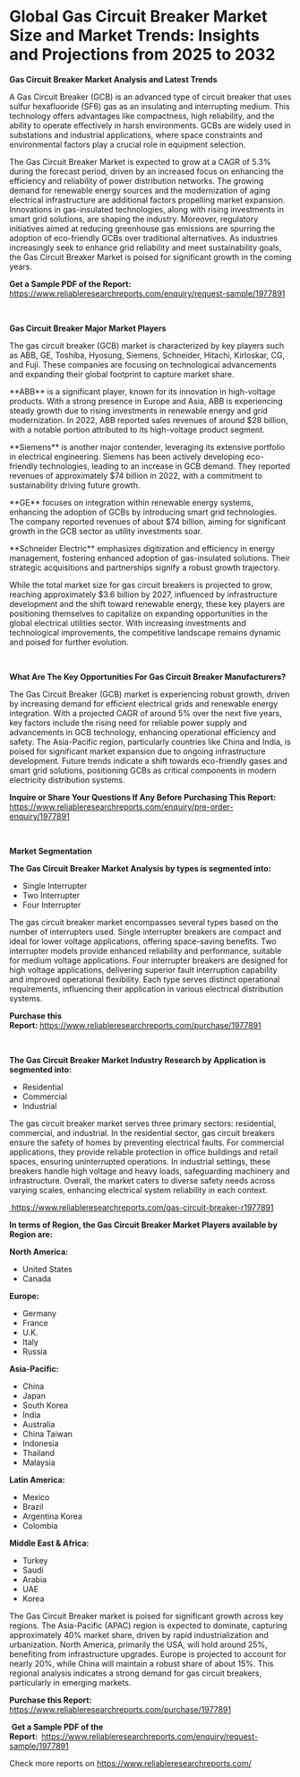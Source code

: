 <p><h1>Global Gas Circuit Breaker Market Size and Market Trends: Insights and Projections from 2025 to 2032</h1></p><p><strong>Gas Circuit Breaker Market Analysis and Latest Trends</strong></p>
<p><p>A Gas Circuit Breaker (GCB) is an advanced type of circuit breaker that uses sulfur hexafluoride (SF6) gas as an insulating and interrupting medium. This technology offers advantages like compactness, high reliability, and the ability to operate effectively in harsh environments. GCBs are widely used in substations and industrial applications, where space constraints and environmental factors play a crucial role in equipment selection.</p><p>The Gas Circuit Breaker Market is expected to grow at a CAGR of 5.3% during the forecast period, driven by an increased focus on enhancing the efficiency and reliability of power distribution networks. The growing demand for renewable energy sources and the modernization of aging electrical infrastructure are additional factors propelling market expansion. Innovations in gas-insulated technologies, along with rising investments in smart grid solutions, are shaping the industry. Moreover, regulatory initiatives aimed at reducing greenhouse gas emissions are spurring the adoption of eco-friendly GCBs over traditional alternatives. As industries increasingly seek to enhance grid reliability and meet sustainability goals, the Gas Circuit Breaker Market is poised for significant growth in the coming years.</p></p>
<p><strong>Get a Sample PDF of the Report:&nbsp;</strong> <a href="https://www.reliableresearchreports.com/enquiry/request-sample/1977891?utm_campaign=3053&utm_medium=2&utm_source=Github&utm_content=ia&utm_term=30032025&utm_id=gas-circuit-breaker">https://www.reliableresearchreports.com/enquiry/request-sample/1977891</a></p>
<p>&nbsp;</p>
<p><strong>Gas Circuit Breaker Major Market Players</strong></p>
<p><p>The gas circuit breaker (GCB) market is characterized by key players such as ABB, GE, Toshiba, Hyosung, Siemens, Schneider, Hitachi, Kirloskar, CG, and Fuji. These companies are focusing on technological advancements and expanding their global footprint to capture market share.</p><p>**ABB** is a significant player, known for its innovation in high-voltage products. With a strong presence in Europe and Asia, ABB is experiencing steady growth due to rising investments in renewable energy and grid modernization. In 2022, ABB reported sales revenues of around $28 billion, with a notable portion attributed to its high-voltage product segment.</p><p>**Siemens** is another major contender, leveraging its extensive portfolio in electrical engineering. Siemens has been actively developing eco-friendly technologies, leading to an increase in GCB demand. They reported revenues of approximately $74 billion in 2022, with a commitment to sustainability driving future growth.</p><p>**GE** focuses on integration within renewable energy systems, enhancing the adoption of GCBs by introducing smart grid technologies. The company reported revenues of about $74 billion, aiming for significant growth in the GCB sector as utility investments soar.</p><p>**Schneider Electric** emphasizes digitization and efficiency in energy management, fostering enhanced adoption of gas-insulated solutions. Their strategic acquisitions and partnerships signify a robust growth trajectory.</p><p>While the total market size for gas circuit breakers is projected to grow, reaching approximately $3.6 billion by 2027, influenced by infrastructure development and the shift toward renewable energy, these key players are positioning themselves to capitalize on expanding opportunities in the global electrical utilities sector. With increasing investments and technological improvements, the competitive landscape remains dynamic and poised for further evolution.</p></p>
<p>&nbsp;</p>
<p><strong>What Are The Key Opportunities For Gas Circuit Breaker Manufacturers?</strong></p>
<p><p>The Gas Circuit Breaker (GCB) market is experiencing robust growth, driven by increasing demand for efficient electrical grids and renewable energy integration. With a projected CAGR of around 5% over the next five years, key factors include the rising need for reliable power supply and advancements in GCB technology, enhancing operational efficiency and safety. The Asia-Pacific region, particularly countries like China and India, is poised for significant market expansion due to ongoing infrastructure development. Future trends indicate a shift towards eco-friendly gases and smart grid solutions, positioning GCBs as critical components in modern electricity distribution systems.</p></p>
<p><strong>Inquire or Share Your Questions If Any Before Purchasing This Report:</strong> <a href="https://www.reliableresearchreports.com/enquiry/pre-order-enquiry/1977891?utm_campaign=3053&utm_medium=2&utm_source=Github&utm_content=ia&utm_term=30032025&utm_id=gas-circuit-breaker">https://www.reliableresearchreports.com/enquiry/pre-order-enquiry/1977891</a></p>
<p>&nbsp;</p>
<p><strong>Market Segmentation</strong></p>
<p><strong>The Gas Circuit Breaker Market Analysis by types is segmented into:</strong></p>
<p><ul><li>Single Interrupter</li><li>Two Interrupter</li><li>Four Interrupter</li></ul></p>
<p><p>The gas circuit breaker market encompasses several types based on the number of interrupters used. Single interrupter breakers are compact and ideal for lower voltage applications, offering space-saving benefits. Two interrupter models provide enhanced reliability and performance, suitable for medium voltage applications. Four interrupter breakers are designed for high voltage applications, delivering superior fault interruption capability and improved operational flexibility. Each type serves distinct operational requirements, influencing their application in various electrical distribution systems.</p></p>
<p><strong>Purchase this Report:&nbsp;</strong><a href="https://www.reliableresearchreports.com/purchase/1977891?utm_campaign=3053&utm_medium=2&utm_source=Github&utm_content=ia&utm_term=30032025&utm_id=gas-circuit-breaker">https://www.reliableresearchreports.com/purchase/1977891</a></p>
<p>&nbsp;</p>
<p><strong>The Gas Circuit Breaker Market Industry Research by Application is segmented into:</strong></p>
<p><ul><li>Residential</li><li>Commercial</li><li>Industrial</li></ul></p>
<p><p>The gas circuit breaker market serves three primary sectors: residential, commercial, and industrial. In the residential sector, gas circuit breakers ensure the safety of homes by preventing electrical faults. For commercial applications, they provide reliable protection in office buildings and retail spaces, ensuring uninterrupted operations. In industrial settings, these breakers handle high voltage and heavy loads, safeguarding machinery and infrastructure. Overall, the market caters to diverse safety needs across varying scales, enhancing electrical system reliability in each context.</p></p>
<p><a href="https://www.reliableresearchreports.com/gas-circuit-breaker-r1977891?utm_campaign=3053&utm_medium=2&utm_source=Github&utm_content=ia&utm_term=30032025&utm_id=gas-circuit-breaker">&nbsp;https://www.reliableresearchreports.com/gas-circuit-breaker-r1977891</a></p>
<p><strong>In terms of Region, the Gas Circuit Breaker Market Players available by Region are:</strong></p>
<p>
    <p> <strong> North America: </strong>
        <ul>
            <li>United States</li>
            <li>Canada</li>
        </ul>
        </p> 
    <p> <strong> Europe: </strong>
        <ul>
            <li>Germany</li>
            <li>France</li>
            <li>U.K.</li>
            <li>Italy</li>
            <li>Russia</li>
        </ul>
        </p> 
    <p> <strong> Asia-Pacific: </strong>
        <ul>
            <li>China</li>
            <li>Japan</li>
            <li>South Korea</li>
            <li>India</li>
            <li>Australia</li>
            <li>China Taiwan</li>
            <li>Indonesia</li>
            <li>Thailand</li>
            <li>Malaysia</li>
        </ul>
        </p> 
    <p> <strong> Latin America: </strong>
        <ul>
            <li>Mexico</li>
            <li>Brazil</li>
            <li>Argentina Korea</li>
            <li>Colombia</li>
        </ul>
        </p> 
    <p> <strong> Middle East & Africa: </strong>
        <ul>
            <li>Turkey</li>
            <li>Saudi</li>
            <li>Arabia</li>
            <li>UAE</li>
            <li>Korea</li>
        </ul>
    </p>
    </p>
<p><p>The Gas Circuit Breaker market is poised for significant growth across key regions. The Asia-Pacific (APAC) region is expected to dominate, capturing approximately 40% market share, driven by rapid industrialization and urbanization. North America, primarily the USA, will hold around 25%, benefiting from infrastructure upgrades. Europe is projected to account for nearly 20%, while China will maintain a robust share of about 15%. This regional analysis indicates a strong demand for gas circuit breakers, particularly in emerging markets.</p></p>
<p><strong>Purchase this Report: </strong><a href="https://www.reliableresearchreports.com/purchase/1977891?utm_campaign=3053&utm_medium=2&utm_source=Github&utm_content=ia&utm_term=30032025&utm_id=gas-circuit-breaker">https://www.reliableresearchreports.com/purchase/1977891</a></p>
<p>&nbsp;<strong>Get a Sample PDF of the Report:&nbsp;&nbsp;</strong><a href="https://www.reliableresearchreports.com/enquiry/request-sample/1977891?utm_campaign=3053&utm_medium=2&utm_source=Github&utm_content=ia&utm_term=30032025&utm_id=gas-circuit-breaker">https://www.reliableresearchreports.com/enquiry/request-sample/1977891</a></p>
<p><strong></strong></p>
<p>Check more reports on <a href="https://www.reliableresearchreports.com/?utm_campaign=3053&utm_medium=2&utm_source=Github&utm_content=ia&utm_term=30032025&utm_id=gas-circuit-breaker">https://www.reliableresearchreports.com/</a></p>